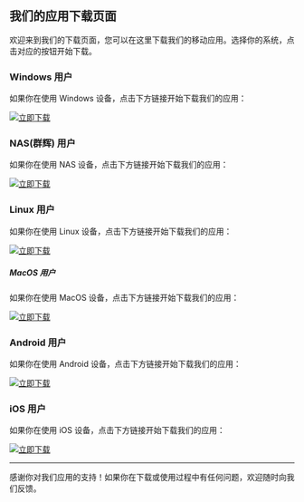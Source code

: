## 我们的应用下载页面

欢迎来到我们的下载页面，您可以在这里下载我们的移动应用。选择你的系统，点击对应的按钮开始下载。

### Windows 用户

如果你在使用 Windows 设备，点击下方链接开始下载我们的应用：

[![立即下载](https://skynet-beijing.oss-cn-beijing.aliyuncs.com/stars/document/images/download.jpg)](https://skynet-beijing.oss-cn-beijing.aliyuncs.com/stars/releases/exe/3.8.6/StarVPN.exe)

### NAS(群辉) 用户

如果你在使用 NAS 设备，点击下方链接开始下载我们的应用：

[![立即下载](https://skynet-beijing.oss-cn-beijing.aliyuncs.com/stars/document/images/download.jpg)](nas.md)

### Linux 用户

如果你在使用 Linux 设备，点击下方链接开始下载我们的应用：

[![立即下载](https://skynet-beijing.oss-cn-beijing.aliyuncs.com/stars/document/images/download.jpg)](linux.md)

##### MacOS 用户

如果你在使用 MacOS 设备，点击下方链接开始下载我们的应用：

[![立即下载](https://skynet-beijing.oss-cn-beijing.aliyuncs.com/stars/document/images/download.jpg)](darwin.md)

### Android 用户

如果你在使用 Android 设备，点击下方链接开始下载我们的应用：

[![立即下载](https://skynet-beijing.oss-cn-beijing.aliyuncs.com/stars/document/images/download.jpg)](android.md)

### iOS 用户

如果你在使用 iOS 设备，点击下方链接开始下载我们的应用：

[![立即下载](https://skynet-beijing.oss-cn-beijing.aliyuncs.com/stars/document/images/download.jpg)](ios.md)

-------

感谢你对我们应用的支持！如果你在下载或使用过程中有任何问题，欢迎随时向我们反馈。